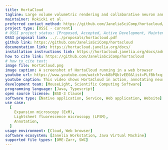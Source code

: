 ```yaml
---
title: HortaCloud
tagline: Large volume volumetric rendering and collaborative neuron annotation in the cloud
maintainer: Rokicki et al.
preferred contact method: https://github.com/JaneliaSciComp/hortacloud/issues
project type: [OSSI - current]
# OSSI project status: [Proposed, Accepted, Active Development, Maintenance]
OSSI proposal link: ../../proposals/hortacloud.pdf
github link: https://github.com/JaneliaSciComp/hortacloud
documentation link: https://hortacloud.janelia.org/docs/
installation instructions link: https://hortacloud.janelia.org/docs/administration/aws/
how to cite link: https://github.com/JaneliaSciComp/hortacloud
# how to cite text:
image file: HortaCloud.png
image caption: A screenshot of HortaCloud running in a web browser
youtube url: https://www.youtube.com/watch?v=b8bPQblvEE0&list=PLfBkfxqisR_fJdKDsa6tzc7DA4e2hwUUz
youtube caption: This video shows HortaCloud in action, annotating neurons through large scale 3D microscopy imagery of a mouse brain.
development team: [MouseLight, Scientific Computing Software]
programming language: [Java, Typescript]
open source license: [BSD-3 Clause]
software type: [Native application, Service, Web application, Website]
use case:
  [
    Expansion microscopy (ExM),
    Lightsheet fluorescence microscopy (LFSM),
    Annotation,
  ]
usage environment: [Cloud, Web browser]
software ecosystem: [Janelia Workstation, Java Virtual Machine]
supported file types: [OME-Zarr, SWC]
---
```

